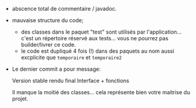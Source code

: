 * abscence total de commentaire / javadoc.
* mauvaise structure du code;
  * des classes dans le paquet "test" sont utilisés par l'application...
  c'est un répertoire réservé aux tests...
  vous ne pourrez pas builder/livrer ce code.
  * le code est dupliqué 4 fois (!) dans des paquets au nom aussi
  excplicite que `temporaire` et `temporaire2` 
* Le dernier commit a pour message:

    Version stable rendu final Interface + fonctions

  Il manque la moitié des classes... cela représente bien votre maitrise du projet. 
